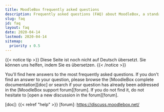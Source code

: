 ```yaml
---
title: MoodleBox frequently asked questions
description: Frequently asked questions (FAQ) about MoodleBox, a standalone small and cheap mobile device working without Internet, that combines a wireless access point with a full featured Moodle server.
slug: faq
id: faq
layout: faq
date: 2020-04-14
lastmod: 2020-04-14
sitemap:
  priority : 0.5
---
```

{{< notice tip >}}
Diese Seite ist noch nicht auf Deutsch übersetzt. Sie können uns helfen, indem Sie es übersetzen.
{{< /notice >}}

You'll find here answers to the most frequently asked questions. If you don't find an answer to your question, please browse the [MoodleBox complete documentation][doc] or search if your question has already been addressed in the [MoodleBox support forum][forum]. If you do not find it, do not hesitate to [open a new discussion in the forum][forum].

  [doc]: {{< relref "help" >}}
  [forum]: https://discuss.moodlebox.net/
